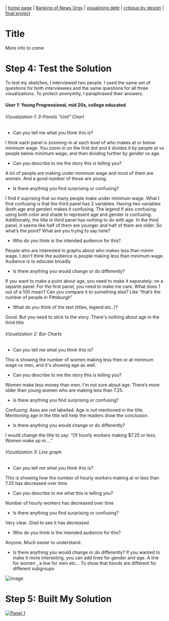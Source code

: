 | [home page](https://itsmeriem.github.io/Meriem/) | [Ranking of News Orgs](news-ranking.md) | [visualizing debt](visualizing-debt.md) | [critique by design](critique-by-design.md) | [final project](final-project.md)


# Title
More info to come

# Step 4: Test the Solution

To test my sketches, I interviewed two people. I used the same set of questions for both interviewees and the same questions for all three visualizations. To protect anonymity, I paraphrased their answers.

#### User 1: Young Progressional, mid 20s, college educated

###### Vizualization 1: 3-Panels "Unit" Chart

- Can you tell me what you think this is?

I think each panel is zooming-in at each level of who makes at or below minimum wage. You zoom in on the first dot and it divides it by people at vs people below minimum wage; and then dividing further by gender vs age. 

- Can you describe to me the story this is telling you?

A lot of people are making under minimum wage and most of them are women. And a good number of those are young.

- Is there anything you find surprising or confusing?

I find it suprising that so many people make under minimum wage.
What I find confusing is that the third panel has 2 variables. Having two variables (both age and gender) makes it confusing. The legend if also confusing: using both color and shade to represent age and gender is confusing.
Additionally, the title in third panel has nothing to do with age. In the third panel, it seems like half of them are younger and half of them are older. So what’s the point? What are you trying to say here? 

- Who do you think is the intended audience for this?

People who are interested in graphs about who makes less than minim wage. I don’t think the audience is people making less than minimum wage. Audience is to educate broadly

- Is there anything you would change or do differently?

If you want to make a point about age, you need to make it separately: on a separte panel.
For the first panel, you need to make me care. What does 1 out of a 100 mean? Can you compare it to something else? Like “that’s the number of people in Pittsburgh” 

- What do you think of the text (titles, legend etc..)? 

Good. But you need to stick to the story. There's nothing about age in the third title



###### Vizualization 2: Bar Charts

- Can you tell me what you think this is?

This is showing the number of women making less then or at minimum wage vs men, and it's showing age as well.

- Can you describe to me the story this is telling you?

Women make less money than men.
I'm not sure about age. There’s more older than young women who are making less than 7.25.

- Is there anything you find surprising or confusing?

Confusing: Axes are not labelled. Age is not mentioned in the title. Mentioning age in the title will help the readers draw the conclusion. 

- Is there anything you would change or do differently?

I would change the title to say: “Of hourly workers making $7.25 or less, Women make up m….”



###### Vizualization 3: Line graph

- Can you tell me what you think this is?

This is showing how the number of hourly workers making at or less than 7.25 has decreased over time.

- Can you describe to me what this is telling you?

Number of hourly workers has decreased over time

- Is there anything you find surprising or confusing?

Very clear. Glad to see it has decreased

- Who do you think is the intended audience for this?

Anyone. Much easier to understand.

- Is there anything you would change or do differently?
If you wanted to make it more interesting, you can add lines for gender and age. A line for women , a line for men etc… To show that trends are different for different subgroups


![image](https://github.com/ItsMeriem/Meriem/assets/149505081/cb8413c2-059e-416e-b2ce-0fb0a19178fb)



# Step 5: Built My Solution

<div class='tableauPlaceholder' id='viz1700024332299' style='position: relative'><noscript><a href='#'><img alt='Panel 1 ' src='https:&#47;&#47;public.tableau.com&#47;static&#47;images&#47;Mi&#47;MinWagePanelDesign&#47;Panel1&#47;1_rss.png' style='border: none' /></a></noscript><object class='tableauViz'  style='display:none;'><param name='host_url' value='https%3A%2F%2Fpublic.tableau.com%2F' /> <param name='embed_code_version' value='3' /> <param name='site_root' value='' /><param name='name' value='MinWagePanelDesign&#47;Panel1' /><param name='tabs' value='no' /><param name='toolbar' value='yes' /><param name='static_image' value='https:&#47;&#47;public.tableau.com&#47;static&#47;images&#47;Mi&#47;MinWagePanelDesign&#47;Panel1&#47;1.png' /> <param name='animate_transition' value='yes' /><param name='display_static_image' value='yes' /><param name='display_spinner' value='yes' /><param name='display_overlay' value='yes' /><param name='display_count' value='yes' /><param name='language' value='en-US' /><param name='filter' value='publish=yes' /></object></div>               
<script type='text/javascript'>                   
  var divElement = document.getElementById('viz1700024332299');                    
  var vizElement = divElement.getElementsByTagName('object')[0];                    
  if ( divElement.offsetWidth > 800 ) { vizElement.style.width='1214px';vizElement.style.height='835px';} else if ( divElement.offsetWidth > 500 ) { vizElement.style.width='1214px';vizElement.style.height='835px';} else { vizElement.style.width='100%';vizElement.style.height='727px';}                  
  var scriptElement = document.createElement('script');                    
  scriptElement.src = 'https://public.tableau.com/javascripts/api/viz_v1.js';                   
  vizElement.parentNode.insertBefore(scriptElement, vizElement);               
</script>
